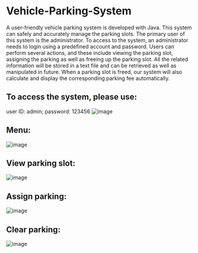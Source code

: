 # Vehicle-Parking-System
A user-friendly vehicle parking system is developed with Java. This system can safely and accurately manage the parking slots. The primary user of this system is the administrator. To access to the system, an administrator needs to login using a predefined account and password. Users can perform several actions, and these include viewing the parking slot, assigning the parking as well as freeing up the parking slot. All the related information will be stored in a text file and can be retrieved as well as manipulated in future. When a parking slot is freed, our system will also calculate and display the corresponding parking fee automatically. 

## To access the system, please use:
user ID: admin; password: 123456
![image](https://github.com/yinghueygan/Vehicle-Parking-System/assets/90696965/593ddb71-11d3-4eda-acf8-98cbbf0eba1c)

## Menu:
![image](https://github.com/yinghueygan/Vehicle-Parking-System/assets/90696965/83478fa0-7e1a-4589-a5d1-897fe2662c6c)

## View parking slot:
![image](https://github.com/yinghueygan/Vehicle-Parking-System/assets/90696965/35b1c19d-4dc8-4be5-a2cb-79e9aefabbac)

## Assign parking:
![image](https://github.com/yinghueygan/Vehicle-Parking-System/assets/90696965/14663b02-7665-4a79-a767-cc14d9125808)

## Clear parking:
![image](https://github.com/yinghueygan/Vehicle-Parking-System/assets/90696965/210fc876-5245-461f-a4ae-274ece9b91f8)
